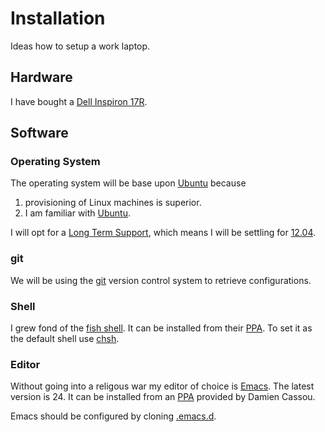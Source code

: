 Installation
============

Ideas how to setup a work laptop.

Hardware
--------

I have bought a [Dell Inspiron 17R][laptop].

Software
--------

### Operating System

The operating system will be base upon [Ubuntu][ubuntu] because

1. provisioning of Linux machines is superior.
2. I am familiar with [Ubuntu][ubuntu].

I will opt for a [Long Term Support][LTS], which means I will be
settling for [12.04][].

### git

We will be using the [git][] version control system to retrieve
configurations.

### Shell

I grew fond of the [fish shell][]. It can be installed from their
[PPA][fish-PPA]. To set it as the default shell use [chsh][].

### Editor

Without going into a religous war my editor of choice is
[Emacs][]. The latest version is 24. It can be installed from an
[PPA][emacs-PPA] provided by Damien Cassou.

Emacs should be configured by cloning [.emacs.d][].

[laptop]: http://www.dell.com/us/p/inspiron-17r-5721/pd
[ubuntu]: http://www.ubuntu.com/
[LTS]: https://wiki.ubuntu.com/LTS
[12.04]: http://www.ubuntu.com/download/desktop
[fish shell]: http://fishshell.com/
[fish-PPA]: http://fishshell.com/files/2.1.0/linux/index.html#dl-ubuntu12.04
[chsh]: http://en.wikipedia.org/wiki/Chsh
[Emacs]: http://www.gnu.org/software/emacs/
[emacs-PPA]: https://launchpad.net/~cassou/+archive/emacs
[.emacs.d]: https://github.com/dvb-industries/.emacs.d
[git]: http://git-scm.com/